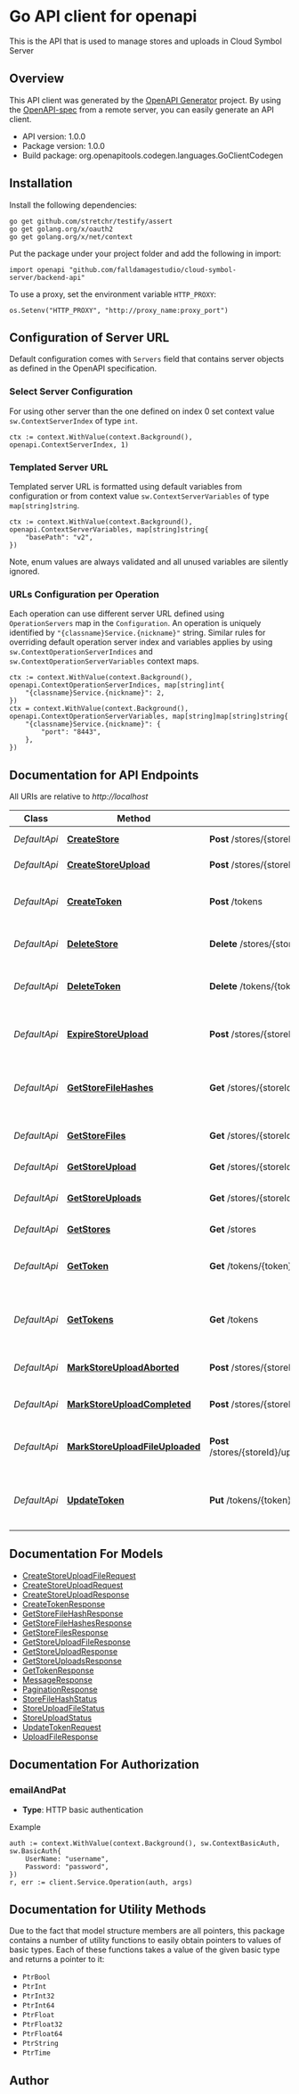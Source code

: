 # Go API client for openapi

This is the API that is used to manage stores and uploads in Cloud Symbol Server

## Overview
This API client was generated by the [OpenAPI Generator](https://openapi-generator.tech) project.  By using the [OpenAPI-spec](https://www.openapis.org/) from a remote server, you can easily generate an API client.

- API version: 1.0.0
- Package version: 1.0.0
- Build package: org.openapitools.codegen.languages.GoClientCodegen

## Installation

Install the following dependencies:

```shell
go get github.com/stretchr/testify/assert
go get golang.org/x/oauth2
go get golang.org/x/net/context
```

Put the package under your project folder and add the following in import:

```golang
import openapi "github.com/falldamagestudio/cloud-symbol-server/backend-api"
```

To use a proxy, set the environment variable `HTTP_PROXY`:

```golang
os.Setenv("HTTP_PROXY", "http://proxy_name:proxy_port")
```

## Configuration of Server URL

Default configuration comes with `Servers` field that contains server objects as defined in the OpenAPI specification.

### Select Server Configuration

For using other server than the one defined on index 0 set context value `sw.ContextServerIndex` of type `int`.

```golang
ctx := context.WithValue(context.Background(), openapi.ContextServerIndex, 1)
```

### Templated Server URL

Templated server URL is formatted using default variables from configuration or from context value `sw.ContextServerVariables` of type `map[string]string`.

```golang
ctx := context.WithValue(context.Background(), openapi.ContextServerVariables, map[string]string{
	"basePath": "v2",
})
```

Note, enum values are always validated and all unused variables are silently ignored.

### URLs Configuration per Operation

Each operation can use different server URL defined using `OperationServers` map in the `Configuration`.
An operation is uniquely identified by `"{classname}Service.{nickname}"` string.
Similar rules for overriding default operation server index and variables applies by using `sw.ContextOperationServerIndices` and `sw.ContextOperationServerVariables` context maps.

```golang
ctx := context.WithValue(context.Background(), openapi.ContextOperationServerIndices, map[string]int{
	"{classname}Service.{nickname}": 2,
})
ctx = context.WithValue(context.Background(), openapi.ContextOperationServerVariables, map[string]map[string]string{
	"{classname}Service.{nickname}": {
		"port": "8443",
	},
})
```

## Documentation for API Endpoints

All URIs are relative to *http://localhost*

Class | Method | HTTP request | Description
------------ | ------------- | ------------- | -------------
*DefaultApi* | [**CreateStore**](docs/DefaultApi.md#createstore) | **Post** /stores/{storeId} | Create a new store
*DefaultApi* | [**CreateStoreUpload**](docs/DefaultApi.md#createstoreupload) | **Post** /stores/{storeId}/uploads | Start a new upload
*DefaultApi* | [**CreateToken**](docs/DefaultApi.md#createtoken) | **Post** /tokens | Create a new token for current user
*DefaultApi* | [**DeleteStore**](docs/DefaultApi.md#deletestore) | **Delete** /stores/{storeId} | Delete an existing store
*DefaultApi* | [**DeleteToken**](docs/DefaultApi.md#deletetoken) | **Delete** /tokens/{token} | Delete a token for current user
*DefaultApi* | [**ExpireStoreUpload**](docs/DefaultApi.md#expirestoreupload) | **Post** /stores/{storeId}/uploads/{uploadId}/expire | Expire store upload and consider files for GC
*DefaultApi* | [**GetStoreFileHashes**](docs/DefaultApi.md#getstorefilehashes) | **Get** /stores/{storeId}/files/{fileId}/hashes | Fetch a list of hashes for a specific file in store
*DefaultApi* | [**GetStoreFiles**](docs/DefaultApi.md#getstorefiles) | **Get** /stores/{storeId}/files | Fetch a list of files in store
*DefaultApi* | [**GetStoreUpload**](docs/DefaultApi.md#getstoreupload) | **Get** /stores/{storeId}/uploads/{uploadId} | Fetch an upload
*DefaultApi* | [**GetStoreUploads**](docs/DefaultApi.md#getstoreuploads) | **Get** /stores/{storeId}/uploads | Fetch a list of uploads in store
*DefaultApi* | [**GetStores**](docs/DefaultApi.md#getstores) | **Get** /stores | Fetch a list of all stores
*DefaultApi* | [**GetToken**](docs/DefaultApi.md#gettoken) | **Get** /tokens/{token} | Fetch a token for current user
*DefaultApi* | [**GetTokens**](docs/DefaultApi.md#gettokens) | **Get** /tokens | Fetch a list of all tokens for current user
*DefaultApi* | [**MarkStoreUploadAborted**](docs/DefaultApi.md#markstoreuploadaborted) | **Post** /stores/{storeId}/uploads/{uploadId}/aborted | Mark an upload as aborted
*DefaultApi* | [**MarkStoreUploadCompleted**](docs/DefaultApi.md#markstoreuploadcompleted) | **Post** /stores/{storeId}/uploads/{uploadId}/completed | Mark an upload as completed
*DefaultApi* | [**MarkStoreUploadFileUploaded**](docs/DefaultApi.md#markstoreuploadfileuploaded) | **Post** /stores/{storeId}/uploads/{uploadId}/files/{fileId}/uploaded | Mark a file within an upload as uploaded
*DefaultApi* | [**UpdateToken**](docs/DefaultApi.md#updatetoken) | **Put** /tokens/{token} | Update details of a token for current user


## Documentation For Models

 - [CreateStoreUploadFileRequest](docs/CreateStoreUploadFileRequest.md)
 - [CreateStoreUploadRequest](docs/CreateStoreUploadRequest.md)
 - [CreateStoreUploadResponse](docs/CreateStoreUploadResponse.md)
 - [CreateTokenResponse](docs/CreateTokenResponse.md)
 - [GetStoreFileHashResponse](docs/GetStoreFileHashResponse.md)
 - [GetStoreFileHashesResponse](docs/GetStoreFileHashesResponse.md)
 - [GetStoreFilesResponse](docs/GetStoreFilesResponse.md)
 - [GetStoreUploadFileResponse](docs/GetStoreUploadFileResponse.md)
 - [GetStoreUploadResponse](docs/GetStoreUploadResponse.md)
 - [GetStoreUploadsResponse](docs/GetStoreUploadsResponse.md)
 - [GetTokenResponse](docs/GetTokenResponse.md)
 - [MessageResponse](docs/MessageResponse.md)
 - [PaginationResponse](docs/PaginationResponse.md)
 - [StoreFileHashStatus](docs/StoreFileHashStatus.md)
 - [StoreUploadFileStatus](docs/StoreUploadFileStatus.md)
 - [StoreUploadStatus](docs/StoreUploadStatus.md)
 - [UpdateTokenRequest](docs/UpdateTokenRequest.md)
 - [UploadFileResponse](docs/UploadFileResponse.md)


## Documentation For Authorization



### emailAndPat

- **Type**: HTTP basic authentication

Example

```golang
auth := context.WithValue(context.Background(), sw.ContextBasicAuth, sw.BasicAuth{
    UserName: "username",
    Password: "password",
})
r, err := client.Service.Operation(auth, args)
```


## Documentation for Utility Methods

Due to the fact that model structure members are all pointers, this package contains
a number of utility functions to easily obtain pointers to values of basic types.
Each of these functions takes a value of the given basic type and returns a pointer to it:

* `PtrBool`
* `PtrInt`
* `PtrInt32`
* `PtrInt64`
* `PtrFloat`
* `PtrFloat32`
* `PtrFloat64`
* `PtrString`
* `PtrTime`

## Author




